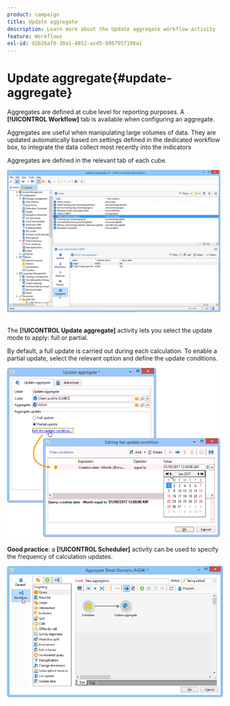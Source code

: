 ```yaml
---
product: campaign
title: Update aggregate
description: Learn more about the Update aggregate workflow activity
feature: Workflows
exl-id: d2b26af0-30a1-4852-acd5-996795f198a1
---
```

# Update aggregate{#update-aggregate}



Aggregates are defined at cube level for reporting purposes. A **[!UICONTROL Workflow]** tab is available when configuring an aggregate.
  
Aggregates are useful when manipulating large volumes of data. They are updated automatically based on settings defined in the dedicated workflow box, to integrate the data collect most recently into the indicators

Aggregates are defined in the relevant tab of each cube.

![](assets/s_advuser_cube_agregate_01.png)


The **[!UICONTROL Update aggregate]** activity lets you select the update mode to apply: full or partial.

By default, a full update is carried out during each calculation. To enable a partial update, select the relevant option and define the update conditions.

![](assets/s_advuser_cube_agregate_05.png)

**Good practice**: a **[!UICONTROL Scheduler]** activity can be used to specify the frequency of calculation updates.

![](assets/s_advuser_cube_agregate_04.png)
